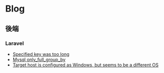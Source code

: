 # Blog

## 後端
### Laravel
- [Specified key was too long](https://github.com/siezlh4405/Blog/issues/1)
- [Mysql only_full_group_by](https://github.com/siezlh4405/Blog/issues/2)
- [Target host is configured as Windows, but seems to be a different OS](https://github.com/siezlh4405/Blog/issues/3)
